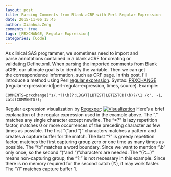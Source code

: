 ```yaml
---
layout: post
title: Parsing Comments from Blank aCRF with Perl Regular Expression
date: 2015-11-06 15:45
author: Xianhua.Zeng
comments: true
tags: [PRXCHANGE, Regular Expression]
categories: [Code]
---
```

As clinical SAS programmer, we sometimes need to import and parse annotations contained in a blank aCRF for creating or validating Define.xml. When parsing the imported comments from Blank aCRF, our ultimate goal is to identify the variable. Then we can get the correspondence information, such as CRF page. In this post, I'll introduce a method using Perl <span style="text-decoration: none;"><a href="https://en.wikipedia.org/wiki/Regular_expression" target="_blank">regular expression</a></span>.
Syntax: <a href="http://support.sas.com/documentation/cdl/en/lefunctionsref/63354/HTML/default/n0r8h2fa8djqf1n1cnenrvm573br.htm" target="_blank"><span style="text-decoration: none;">PRXCHANGE</span> </a>(regular-expression-id|perl-regular-expression, times, source). Example:
<pre><code>COMMENTS=prxchange("s/.*?(\b(?:LBCAT|LBTEST|LBTESTCD)\b)?/\1 /o", -1, cats(COMMENTS));</code></pre>
Regular expression visualization by <a href="http://www.regexper.com/" target="_blank"><span style="text-decoration: none;">Regexper</span></a>:
<a href="http://www.xianhuazeng.com/en/wp-content/uploads/2015/11/Visualization.jpg"><img class="aligncenter size-full" src="http://www.xianhuazeng.com/en/wp-content/uploads/2015/11/Visualization.jpg" alt="Visualization" /></a>
Here’s a brief explanation of the regular expression used in the example above. The “.” matches any single character except newline. The “*?” is lazy repetition factor, matches 0 or more occurrences of the preceding character as few times as possible. The first “(“and “)” characters matches a pattern and creates a capture buffer for the match. The last “?” is greedy repetition factor, matches the first capturing group zero or one time as many times as possible. The “\b” matches a word boundary. Since we want to mention “\b” only once, so the second “(“and “)”characters are needed. The “(?:…)” means non-capturing group, the “?:” is not necessary in this example. Since there is no memory required for the second catch (?:), it may work faster. The “\1” matches capture buffer 1.